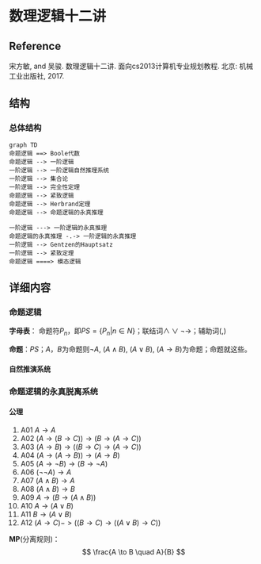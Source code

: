 # 数理逻辑十二讲

## Reference

宋方敏, and 吴骏. 数理逻辑十二讲. 面向cs2013计算机专业规划教程. 北京: 机械工业出版社, 2017.

## 结构

### 总体结构

```mermaid
graph TD
命题逻辑 ==> Boole代数
命题逻辑 --> 一阶逻辑
一阶逻辑 --> 一阶逻辑自然推理系统
一阶逻辑 --> 集合论
一阶逻辑 --> 完全性定理
命题逻辑 --> 紧致逻辑
命题逻辑 --> Herbrand定理
命题逻辑 --> 命题逻辑的永真推理

一阶逻辑 ---> 一阶逻辑的永真推理
命题逻辑的永真推理 -.-> 一阶逻辑的永真推理
一阶逻辑 --> Gentzen的Hauptsatz
一阶逻辑 --> 紧致定理
命题逻辑 ====> 模态逻辑
```



## 详细内容

### 命题逻辑

**字母表**： 命题符$P_n$，即$PS = \{P_n | n \in N\}$；联结词$\land \lor \lnot \to$；辅助词$(,)$

**命题**：$PS$；$A$，$B$为命题则$\lnot A$, $(A \land B)$, $(A \lor B)$, $(A \to B)$为命题；命题就这些。

#### 自然推演系统

### 命题逻辑的永真脱离系统

#### 公理

1. A01 $A \to A$
2. A02 $(A \to (B \to C)) \to (B \to (A \to C))$
3. A03 $(A \to B) \to ((B \to C)\to (A \to C))$
4. A04 $(A \to (A \to B)) \to (A \to B)$
5. A05 $(A \to \lnot B) \to (B \to \lnot A)$
6. A06 $(\lnot\lnot A) \to A$
7. A07 $(A \land B) \to A$
8. A08 $(A \land B) \to B$
9. A09 $A \to (B \to (A \land B))$
10. A10 $A \to (A \lor B)$
11. A11 $B \to (A \lor B)$
12. A12 $(A \to C) -> ((B \to C) \to ((A \lor B) \to C))$

**MP**(分离规则)：
$$
\frac{A \to B \quad A}{B}
$$






